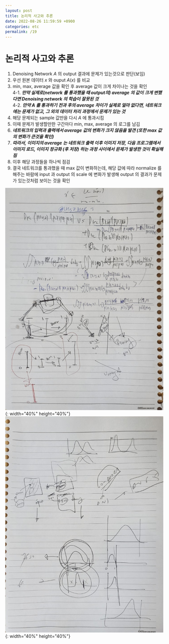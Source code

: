 ```yaml
---
layout: post
title: 논리적 사고와 추론
date: 2022-08-26 11:59:59 +0900
categories: etc
permalink: /19
---
```


# 논리적 사고와 추론

1. Denoising Network $A$ 의 output 결과에 문제가 있는것으로 판단(보임) <br>
2. 우선 원본 데이터 $x$ 와 ouput $A(x)$ 를 비교 <br>
3. min, max, average 값을 확인 후 average 값이 크게 차이나는 것을 확인 <br>
4-1. ***만약 실제로(network 를 통과했을 때 output의) average 의 값이 크게 변했다면 Denoising network 의 학습이 잘못된 것*** <br>
4-2. ***만약 $A$ 를 통과하기 전과 후의 average 차이가 실제로 얼마 없다면, 네트워크에는 문제가 없고, 그 외의 데이터 처리 과정에서 문제가 있는 것*** <br>
6. 해당 문제되는 sample 값만을 다시 $A$ 에 통과시킴 <br>
7. 이때 문제가 발생할만한 구간마다 min, max, average 의 로그를 남김 <br>
8. ***네트워크의 입력과 출력에서 average 값의 변화가 크지 않음을 발견 (또한 max 값의 변화가 큰것을 확인)*** <br>
9. ***따라서, 이미지의 average 는 네트워크 출력 이후 이미지 저장, 다음 프로그램에서 이미지 로드, 이미지 정규화 (후 저장) 하는 과정 사이에서 문제가 발생한 것이 확실해짐*** <br>
10. 이후 해당 과정들을 하나씩 점검 <br>
11. 결국 네트워크를 통과했을 때 max 값이 변화하는데, 해당 값에 따라 normalize 를 해주는 바람에 input 과 output 의 scale 에 변화가 발생해 output 의 결과가 문제가 있는것처럼 보이는 것을 확인 <br>

![](/public/img/2022-08-26-논리적사고와추론/1.jpg){: width="40%" height="40%"}
![](/public/img/2022-08-26-논리적사고와추론/2.jpg){: width="40%" height="40%"}
